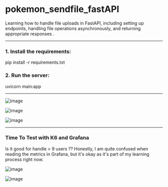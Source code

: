 # pokemon_sendfile_fastAPI
Learning how to handle file uploads in FastAPI, including setting up endpoints, handling file operations asynchronously, and returning appropriate responses .

----------------------------------------------
### 1. Install the requirements:
pip install -r requirements.txt

### 2. Run the server:
uvicorn main:app

----------------------------------------------

![image](https://github.com/andhitapandu/pokemon_sendfile_fastAPI/assets/154814230/5bfe667c-ff70-4716-82fe-26a6ead064d4)

![image](https://github.com/andhitapandu/pokemon_sendfile_fastAPI/assets/154814230/1c6049ae-98fa-4b33-abdf-382f0750481c)

![image](https://github.com/andhitapandu/pokemon_sendfile_fastAPI/assets/154814230/874b3537-0beb-4e58-80e7-cd68627cac80)

----------------------------------------------
### Time To Test with K6 and Grafana

Is it good for handle > 9 users ??
Honestly, I am quite confused when reading the metrics in Grafana, but it's okay as it's part of my learning process right now.

![image](https://github.com/andhitapandu/pokemon_sendfile_fastAPI/assets/154814230/fb1e921e-c4f1-46e7-b07e-fb001ffa1e9e)

![image](https://github.com/andhitapandu/pokemon_sendfile_fastAPI/assets/154814230/7f12e888-12ce-45be-aa42-9b8116adb328)






